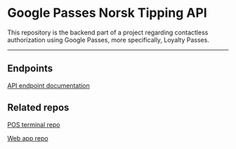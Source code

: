 # Google Passes Norsk Tipping API

This repository is the backend part of a project regarding contactless
authorization using Google Passes, more specifically, Loyalty Passes.



***

## Endpoints

[API endpoint documentation](https://git.gvk.idi.ntnu.no/bachelor/2020/group-42/backend/-/wikis/API-documentation)


## Related repos
[POS terminal repo](https://git.gvk.idi.ntnu.no/bachelor/2020/group-42/posterminal)

[Web app repo](https://git.gvk.idi.ntnu.no/bachelor/2020/group-42/web)
